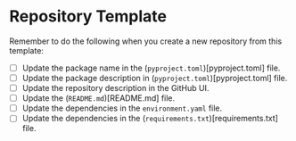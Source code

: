 # Repository Template
Remember to do the following when you create a new repository from this template:
- [ ] Update the package name in the (`pyproject.toml`)[pyproject.toml] file.
- [ ] Update the package description in (`pyproject.toml`)[pyproject.toml] file.
- [ ] Update the repository description in the GitHub UI.
- [ ] Update the (`README.md`)[README.md] file.
- [ ] Update the dependencies in the `environment.yaml` file.
- [ ] Update the dependencies in the (`requirements.txt`)[requirements.txt] file.

